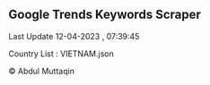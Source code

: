 

## Google Trends Keywords Scraper 
 
Last Update 12-04-2023 , 07:39:45

Country List :
VIETNAM.json



© Abdul Muttaqin 
